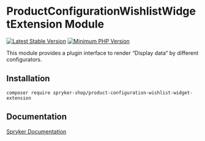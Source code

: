 # ProductConfigurationWishlistWidgetExtension Module
[![Latest Stable Version](https://poser.pugx.org/spryker-shop/product-configuration-wishlist-widget-extension/v/stable.svg)](https://packagist.org/packages/spryker-shop/product-configuration-wishlist-widget-extension)
[![Minimum PHP Version](https://img.shields.io/badge/php-%3E%3D%208.3-8892BF.svg)](https://php.net/)

This module provides a plugin interface to render “Display data“ by different configurators.

## Installation

```
composer require spryker-shop/product-configuration-wishlist-widget-extension
```

## Documentation

[Spryker Documentation](https://docs.spryker.com)
